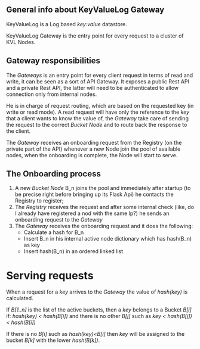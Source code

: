 ## General info about KeyValueLog Gateway
KeyValueLog is a Log based *key:value* datastore.

KeyValueLog Gateway is the entry point for every request to a cluster of KVL Nodes.

## Gateway responsibilities
The *Gateways* is an entry point for every client request in terms of read and write, it can be seen as a sort of API Gateway. It exposes a public Rest API and a private Rest API, the latter will need to be authenticated to allow connection only from internal nodes.

He is in charge of request routing, which are based on the requested key (in write or read mode). A read request will have only the reference to the *key* that a client wants to know the value of, the *Gateway* take care of sending the request to the correct *Bucket Node* and to route back the response to the client.

The *Gateway* receives an onboarding request from the Registry (on the private part of the API) whenever a new Node join the pool of available nodes, when the onboarding is complete, the Node will start to serve.

## The Onboarding process
1. A new *Bucket Node* B_n joins the pool and immediately after startup (to be precise right before bringing up its Flask Api) he contacts the Registry to register;
2. The *Registry* receives the request and after some internal check (like, do I already have registered a nod with the same Ip?) he sends an onboarding request to the *Gateway*
3. The *Gateway* receives the onboarding request and it does the following:
   - Calculate a hash for B_n
   - Insert B_n in his internal active node dictionary which has hash(B_n) as key
   - Insert hash(B_n) in an ordered linked list

# Serving requests
When a request for a *key* arrives to the *Gateway* the value of *hash(key)* is calculated. 

If *B[1..n]* is the list of the active buckets, then a *key* belongs to a Bucket *B[i]* if: *hash(key) < hash(B[i])* and there is no other *B[j]* such as *key < hash(B[j]) < hash(B[i])*

If there is no *B[i]* such as *hash(key)<B[i]* then *key* will be assigned to the bucket *B[k]* with the lower *hash(B[k])*. 